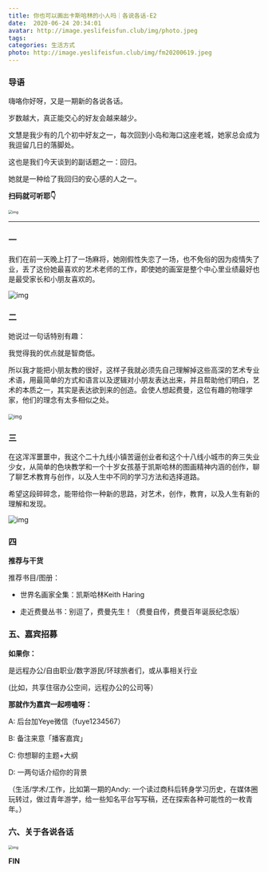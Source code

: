 ```yaml
---
title: 你也可以画出卡斯哈林的小人吗｜各说各话-E2
date:  2020-06-24 20:34:01
avatar: http://image.yeslifeisfun.club/img/photo.jpeg
tags: 
categories: 生活方式
photo: http://image.yeslifeisfun.club/img/fm20200619.jpeg
---
```


### 导语

嗨咯你好呀，又是一期新的各说各话。

岁数越大，真正能交心的好友会越来越少。

文慧是我少有的几个初中好友之一，每次回到小岛和海口这座老城，她家总会成为我逗留几日的落脚处。

这也是我们今天谈到的副话题之一：回归。

她就是一种给了我回归的安心感的人之一。



**扫码就可听耶👇**

<img src="http://image.yeslifeisfun.club/img/640-20201103132428017.png" alt="img" style="zoom:50%;" />

------



### 一



我们在前一天晚上打了一场麻将，她刚假性失恋了一场，也不免俗的因为疫情失了业，丢了这份她最喜欢的艺术老师的工作，即使她的画室是整个中心里业绩最好也是最受家长和小朋友喜欢的。

 <img src="http://image.yeslifeisfun.club/img/640-20201103132429840.jpeg" alt="img"  />



### 二



她说过一句话特别有趣：

我觉得我的优点就是智商低。

所以我才能把小朋友教的很好，这样子我就必须先自己理解掉这些高深的艺术专业术语，用最简单的方式和语言以及逻辑对小朋友表达出来，并且帮助他们明白，艺术的本质之一，其实是表达欲到来的创造。会使人想起费曼，这位有趣的物理学家，他们的理念有太多相似之处。

​    <img src="http://image.yeslifeisfun.club/img/640-20201103132430957.jpeg" alt="img" style="zoom:67%;" />



### 三



在这浑浑噩噩中，我这个二十九线小镇苦逼创业者和这个十八线小城市的奔三失业少女，从简单的色块教学和一个十岁女孩基于凯斯哈林的图画精神内涵的创作，聊了聊艺术教育与创作，以及人生中不同的学习方法和选择道路。

 

希望这段碎碎念，能带给你一种新的思路，对艺术，创作，教育，以及人生有新的理解和发现。



 ![img](http://image.yeslifeisfun.club/img/640-20201103132432106.jpeg)



### 四

 

**推荐与干货**



推荐书目/图册：



- 世界名画家全集：凯斯哈林Keith Haring

- 走近费曼丛书：别逗了，费曼先生！（费曼自传，费曼百年诞辰纪念版）





### 五、嘉宾招募

 

**如果你：**



是远程办公/自由职业/数字游民/环球旅者们，或从事相关行业

(比如，共享住宿办公空间，远程办公的公司等）

 

**那就作为嘉宾一起唠嗑呀：**



A: 后台加Yeye微信（fuye1234567）

B:  备注来意「播客嘉宾」

C: 你想聊的主题+大纲

D: 一两句话介绍你的背景

（生活/学术/工作，比如第一期的Andy: 一个读过商科后转身学习历史，在媒体圈玩转过，做过青年游学，给一些知名平台写写稿，还在探索各种可能性的一枚青年。）





### 六、关于各说各话



<img src="http://image.yeslifeisfun.club/img/640-20201103132433683.jpeg" alt="img" style="zoom:50%;" />



**FIN**


